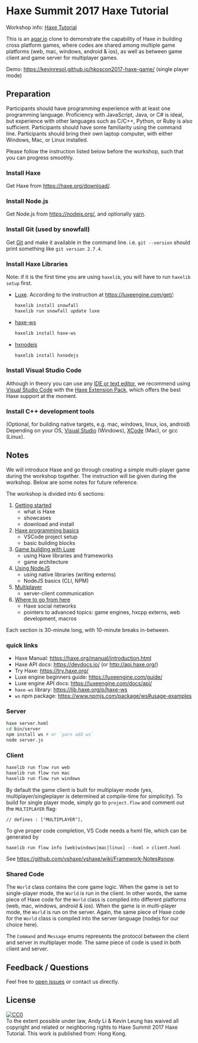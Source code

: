 # Haxe Summit 2017 Haxe Tutorial

Workshop info: [Haxe Tutorial](http://summit.haxe.org/#talk-haxe-tutorial)

This is an [agar.io](https://agar.io/) clone to demonstrate the capability of Haxe in building cross platform games,
where codes are shared among multiple game platforms (web, mac, windows, android & ios),
as well as between game client and game server for multiplayer games.

Demo: https://kevinresol.github.io/hkoscon2017-haxe-game/ (single player mode)

## Preparation

Participants should have programming experience with at least one programming language. Proficiency with JavaScript, Java, or C# is ideal, but experience with other languages such as C/C++, Python, or Ruby is also sufficient. Participants should have some familiarity using the command line. Participants should bring their own laptop computer, with either Windows, Mac, or Linux installed.

Please follow the instruction listed below before the workshop, such that you can progress smoothly.

### Install Haxe

Get Haxe from https://haxe.org/download/.

### Install Node.js

Get Node.js from https://nodejs.org/, and optionally [yarn](https://yarnpkg.com/).

### Install Git (used by snowfall)

Get [Git](https://git-scm.com/) and make it available in the command line. i.e. `git --version` should print something like `git version 2.7.4`.

### Install Haxe Libraries

Note: if it is the first time you are using `haxelib`, you will have to run `haxelib setup` first.
 

 * [Luxe](https://luxeengine.com). According to the instruction at https://luxeengine.com/get/:

   ```bash
   haxelib install snowfall
   haxelib run snowfall update luxe
   ```

 * [haxe-ws](https://github.com/soywiz/haxe-ws)

   ```bash
   haxelib install haxe-ws
   ```

 * [hxnodejs](https://github.com/HaxeFoundation/hxnodejs)

   ```bash
   haxelib install hxnodejs
   ```


### Install Visual Studio Code

Although in theory you can use any [IDE or text editor](https://haxe.org/documentation/introduction/editors-and-ides.html), we recommend using [Visual Studio Code](https://code.visualstudio.com/) with the [Haxe Extension Pack](https://marketplace.visualstudio.com/items?itemName=vshaxe.haxe-extension-pack), which offers the best Haxe support at the moment.

### Install C++ development tools

(Optional, for building native targets, e.g. mac, windows, linux, ios, android)
Depending on your OS, [Visual Studio](https://www.visualstudio.com/) (Windows), [XCode](https://developer.apple.com/xcode/) (Mac), or gcc (Linux).

## Notes

We will introduce Haxe and go through creating a simple multi-player game during the workshop together. The instruction will be given during the workshop. Below are some notes for future reference.

The workshop is divided into 6 sections:

 1. [Getting started](section1.md)
    * what is Haxe
    * showcases
    * download and install
 2. [Haxe programming basics](section2.md)
    * VSCode project setup
    * basic building blocks
 3. [Game building with Luxe](section3.md)
    * using Haxe libraries and frameworks
    * game architecture
 4. [Using NodeJS](section4.md)
    * using native libraries (writing externs)
    * NodeJS basics (CLI, NPM)
 5. [Multiplayer](section5.md)
    * server-client communication
 6. [Where to go from here](section6.md)
    * Haxe social networks
    * pointers to advanced topics: game engines, hxcpp externs, web development, macros

Each section is 30-minute long, with 10-minute breaks in-between.

### quick links

 * Haxe Manual: https://haxe.org/manual/introduction.html
 * Haxe API docs: https://devdocs.io/ (or http://api.haxe.org/)
 * Try Haxe: https://try.haxe.org/
 * Luxe engine beginners guide: https://luxeengine.com/guide/
 * Luxe engine API docs: https://luxeengine.com/docs/api/
 * `haxe-ws` library: https://lib.haxe.org/p/haxe-ws
 * `ws` npm package: https://www.npmjs.com/package/ws#usage-examples

### Server

```bash
haxe server.hxml
cd bin/server
npm install ws # or `yarn add ws`
node server.js
```

### Client

```bash
haxelib run flow run web
haxelib run flow run mac
haxelib run flow run windows
```

By default the game client is built for multiplayer mode (yes, multiplayer/singleplayer is determined at compile-time for simplicity).
To build for single player mode, simply go to `project.flow` and comment out the `MULTIPLAYER` flag:

```
// defines : ["MULTIPLAYER"],
```


To give proper code completion, VS Code needs a hxml file, which can be generated by
```
haxelib run flow info [web|windows|mac|linux] --hxml > client.hxml
```
See https://github.com/vshaxe/vshaxe/wiki/Framework-Notes#snow.

### Shared Code

The `World` class contains the core game logic.
When the game is set to single-player mode, the `World` is run in the client.
In other words, the same piece of Haxe code for the `World` class is compiled into different platforms
(web, mac, windows, android & ios).
When the game is in multi-player mode, the `World` is run on the server. Again, the same piece of 
Haxe code for the `World` class is compiled into the server language (nodejs for our choice here).

The `Command` and `Message` enums represents the protocol between the client and server in multiplayer
mode. The same piece of code is used in both client and server.

## Feedback / Questions

Feel free to [open issues](https://github.com/andyli/HaxeSummit2017Tutorial/issues) or contact us directly.

## License

<p xmlns:dct="http://purl.org/dc/terms/" xmlns:vcard="http://www.w3.org/2001/vcard-rdf/3.0#">
  <a rel="license"
     href="http://creativecommons.org/publicdomain/zero/1.0/">
    <img src="https://licensebuttons.net/p/zero/1.0/88x31.png" style="border-style: none;" alt="CC0" />
  </a>
  <br />
  To the extent possible under law,
  <span resource="[_:publisher]" rel="dct:publisher">
    <span property="dct:title">Andy Li & Kevin Leung</span></span>
  has waived all copyright and related or neighboring rights to
  <span property="dct:title">Haxe Summit 2017 Haxe Tutorial</span>.
This work is published from:
<span property="vcard:Country" datatype="dct:ISO3166"
      content="HK" about="https://github.com/kevinresol/hkoscon2017-haxe-game">
  Hong Kong</span>.
</p>
